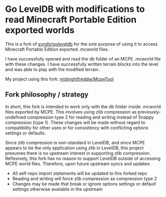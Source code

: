 # Go LevelDB with modifications to read Minecraft Portable Edition exported worlds

This is a fork of [syndtr/goleveldb](https://github.com/syndtr/goleveldb) for the sole purpose of using it to access Minecraft Portable Edition exported .mcworld files.

I have successfully opened and read the db folder of an MCPE .mcworld file with these changes.
I have successfully written terrain blocks into the level and was able to play with the modified terrain.

My project using this fork: [midnightfreddie/McpeTool](https://github.com/midnightfreddie/McpeTool)


## Fork philosophy / strategy

In short, this fork is intended to work only with the db folder inside .mcworld files exported by MCPE. This involves
using zlib compression as previously-undefined compression type 2 for reading and writing instead of Snappy compression (type 1).
These changes will be made without regard to compatibility for other uses or for consistency with conflicting options settings or defaults.  

Since zlib compression is non-standard in LevelDB, and since MCPE appears to be the only application using zlib in LevelDB,
this project presumes there is no upstream interest in supporting zlib compression. Reflexively, this fork has no reason
to support LevelDB outside of accessing MCPE world files. Therefore, upon future upstream syncs and updates:

- All self-repo import statements will be updated to this forked repo
- Reading and writing will force zlib compression as compression type 2
- Changes may be made that break or ignore options settings or default settings otherwise available in the upstream
